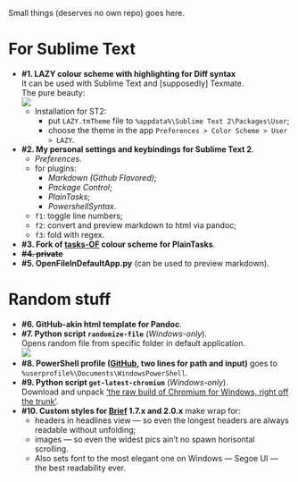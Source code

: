 Small things (deserves no own repo) goes here.

# For Sublime Text
- **\#1. LAZY colour scheme with highlighting for Diff syntax**  
    It can be used with Sublime Text and [supposedly] Texmate.  
    The pure beauty:  
    [![](http://storage7.static.itmages.ru/i/13/0608/h_1370707407_2730244_fb28f528b6.png)](http://storage7.static.itmages.ru/i/13/0608/h_1370707407_2730244_fb28f528b6.png)
    - Installation for ST2:
        - put `LAZY.tmTheme` file to `%appdata%\Sublime Text 2\Packages\User`;
        - choose the theme in the app `Preferences > Color Scheme > User > LAZY`.
- **\#2. My personal settings and keybindings for Sublime Text 2**.
    - _Preferences_.
    - for plugins:
        - _Markdown (Github Flavored)_;
        - _Package Control_;
        - _PlainTasks_;
        - _PowershellSyntax_.
    - `f1`: toggle line numbers;
    - `f2`: convert and preview markdown to html via pandoc;
    - `f3`: fold with regex.
- **\#3. Fork of [tasks-OF](https://github.com/poritsky/PlainTasksOF) colour scheme for PlainTasks**.
- **~~\#4. private~~**
- **\#5. OpenFileInDefaultApp.py** (can be used to preview markdown).

# Random stuff
- **\#6. GitHub-akin html template for Pandoc**.
- **\#7. Python script `randomize-file`** (_Windows-only_).  
    Opens random file from specific folder in default application.  
    [![](http://storage7.static.itmages.com/i/13/1020/h_1382288778_9465968_6ccfac0d37.png)](http://storage7.static.itmages.com/i/13/1020/h_1382288778_9465968_6ccfac0d37.png)
- **\#8. PowerShell profile ([GitHub](http://windows.github.com/), two lines for path and input)** goes to `%userprofile%\Documents\WindowsPowerShell`.
- **\#9. Python script `get-latest-chromium`** (_Windows-only_).  
    Download and unpack [‘the raw build of Chromium for Windows, right off the trunk’](https://download-chromium.appspot.com/).
- **\#10. Custom styles for [Brief](http://brief.mozdev.org/) 1.7.x and 2.0.x** make wrap for:
    - headers in headlines view — so even the longest headers are always readable without unfolding;
    - images — so even the widest pics ain’t no spawn horisontal scrolling.
    - Also sets font to the most elegant one on Windows — Segoe UI — the best readability ever.
